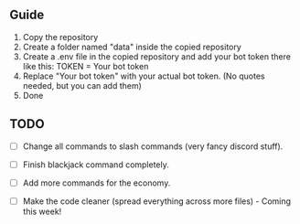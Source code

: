 ## Guide

1. Copy the repository
2. Create a folder named "data" inside the copied repository
3. Create a .env file in the copied repository and add your bot token there like this:
TOKEN = Your bot token
4. Replace "Your bot token" with your actual bot token. (No quotes needed, but you can add them)
5. Done

## TODO
- [ ] Change all commands to slash commands (very fancy discord stuff).
- [ ] Finish blackjack command completely.

- [ ] Add more commands for the economy.
- [ ] Make the code cleaner (spread everything across more files) - Coming this week!
